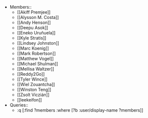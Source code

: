 - Members::
    - [[Akiff Premjee]]
    - [[Alysson M. Costa]]
    - [[Andy Henson]]
    - [[Deepu Asok]]
    - [[Eneko Uruñuela]]
    - [[Kyle Stratis]]
    - [[Lindsey Johnston]]
    - [[Marc Koenig]]
    - [[Mark Robertson]]
    - [[Matthew Vogel]]
    - [[Michael Shulman]]
    - [[Mellisa Waltzer]]
    - [[Reddy2Go]]
    - [[Tyler Wince]]
    - [[Wiel Zouantcha]]
    - [[Winston Teng]]
    - [[Zsolt Viczián]]
    - [[leekeifon]]
- Queries::
    - :q [:find ?members
 :where [?b :user/display-name ?members]]

